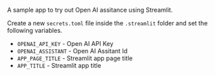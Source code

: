 A sample app to try out Open AI assitance using Streamlit.

Create a new `secrets.toml` file inside the `.streamlit` folder and set the following variables.

- `OPENAI_API_KEY` - Open AI API Key
- `OPENAI_ASSISTANT` - Open AI Assitant Id
- `APP_PAGE_TITLE` - Streamlit app page title
- `APP_TITLE` - Streamlit app title
